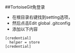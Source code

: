 ##TortoiseGit免登录

- 在根目录右键找到setting选项，
- 然后点击Edit global .gitconfig
- 添加以下内容
```
[credential]
  helper = store
[credential] 
```
